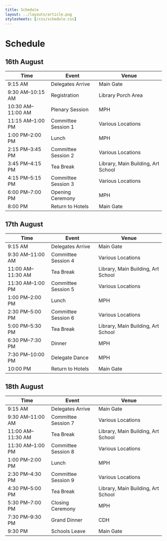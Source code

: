 ```yaml
---
title: Schedule
layout: ../layouts/article.pug
stylesheets: [/css/schedule.css]
---
```


# Schedule

## 16th August

| Time              | Event | Venue |
|-------------------|-------|-------|
| 9:15 AM | Delegates Arrive | Main Gate |
| 9:30 AM–10:15 AM | Registration | Library Porch Area |
| 10:30 AM–11:00 AM | Plenary Session | MPH |
| 11:15 AM–1:00 PM | Committee Session&nbsp;1 | Various Locations |
| 1:00 PM–2:00 PM | Lunch | MPH |
| 2:15 PM–3:45 PM | Committee Session&nbsp;2 | Various Locations |
| 3:45 PM–4:15 PM | Tea Break | Library, Main Building, Art School |
| 4:15 PM–5:15 PM | Committee Session&nbsp;3 | Various Locations |
| 6:00 PM–7:00 PM | Opening Ceremony | MPH |
| 8:00 PM | Return to Hotels | Main Gate |

## 17th August

| Time               | Event | Venue |
|------------------- |-------|-------|
| 9:15 AM | Delegates Arrive | Main Gate |
| 9:30 AM–11:00 AM | Committee Session&nbsp;4 | Various Locations |
| 11:00 AM–11:30 AM | Tea Break | Library, Main Building, Art School |
| 11:30 AM–1:00 PM | Committee Session&nbsp;5 | Various Locations |
| 1:00 PM–2:00 PM | Lunch | MPH |
| 2:30 PM–5:00 PM | Committee Session&nbsp;6 | Various Locations |
| 5:00 PM–5:30 PM | Tea Break | Library, Main Building, Art School |
| 6:30 PM–7:30 PM | Dinner | MPH |
| 7:30 PM–10:00 PM | Delegate Dance | MPH |
| 10:00 PM | Return to Hotels | Main Gate |

## 18th August

| Time              | Event | Venue |
|-------------------|-------|-------|
| 9:15 AM | Delegates Arrive | Main Gate |
| 9:30 AM–11:00 AM | Committee Session&nbsp;7 | Various Locations |
| 11:00 AM–11:30 AM | Tea Break | Library, Main Building, Art School |
| 11:30 AM–1:00 PM | Committee Session&nbsp;8 | Various Locations |
| 1:00 PM–2:00 PM | Lunch | MPH |
| 2:30 PM–4:30 PM | Committee Session&nbsp;9 | Various Locations |
| 4:30 PM–5:00 PM | Tea Break | Library, Main Building, Art School |
| 5:30 PM–7:00 PM | Closing Ceremony | MPH |
| 7:30 PM–9:30 PM | Grand Dinner | CDH |
| 9:30 PM | Schools Leave | Main Gate |
